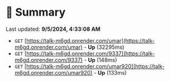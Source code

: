 # 📖 Summary
Last updated: **9/5/2024, 4:33:08 AM**

- `GET` [https://talk-m6gd.onrender.com/umar](https://talk-m6gd.onrender.com/umar) - **Up** (32295ms)
- `GET` [https://talk-m6gd.onrender.com/9337](https://talk-m6gd.onrender.com/9337) - **Up** (148ms)
- `GET` [https://talk-m6gd.onrender.com/umar920](https://talk-m6gd.onrender.com/umar920) - **Up** (133ms)
